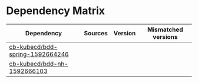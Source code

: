# Dependency Matrix

Dependency | Sources | Version | Mismatched versions
---------- | ------- | ------- | -------------------
[cb-kubecd/bdd-spring-1592664246](https://github.com/cb-kubecd/bdd-spring-1592664246.git) |  | []() | 
[cb-kubecd/bdd-nh-1592666103](https://github.com/cb-kubecd/bdd-nh-1592666103.git) |  | []() | 
